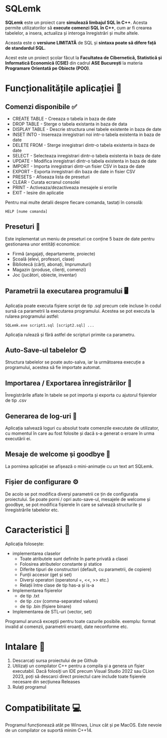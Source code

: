 ﻿# SQLemk

**SQLemk** este un proiect care **simulează limbajul SQL în C++**.
Acesta permite utilizatorilor să **execute comenzi SQL în C++**, cum ar fi crearea tabelelor, a insera, actualiza și interoga înregistrări și multe altele.

Aceasta este o **versiune LIMITATĂ** de SQL și **sintaxa poate să difere față de standardul SQL.**

Acest este un proiect școlar făcut la **Facultatea de Cibernetică, Statistică și Informatică Economică (CSIE)** din cadrul **ASE București** la materia **Programare Orientată pe Obiecte (POO)**.

# Funcționalitățile aplicației 💪
## Comenzi disponibile ✅

 - CREATE TABLE - Creeaza o tabela in baza de date
 - DROP TABLE - Sterge o tabela existanta in baza de data
 - DISPLAY TABLE - Descrie structura unei tabele existente in baza de date
 - INSET INTO - Insereaza inregistrari noi intr-o tabela existenta in baza de date
 - DELETE FROM - Sterge inregistrari dintr-o tabela existenta in baza de date
 - SELECT - Selecteaza inregistrari dintr-o tabela existenta in baza de date
 - UPDATE - Modifica inregistrari dintr-o tabela existenta in baza de date
 - IMPORT - Importa inregistrari dintr-un fisier CSV in baza de date
 - EXPORT - Exporta inregistrari din baza de date in fisier CSV
 - PRESETS - Afiseaza lista de preseturi
 - CLEAR - Curata ecranul consolei
 - PRINT - Activeaza/dezactiveaza mesajele si erorile
 - EXIT - Iesire din aplicatie

Pentru mai multe detalii despre fiecare comanda, tastați în consolă:

    HELP [nume comanda]

## Preseturi 🏢
Este inplementat un meniu de preseturi ce conține 5 baze de date pentru gestionarea unor entități economice:

 - Firmă (angajați, departamente, proiecte)
 - Școală (elevi, profesori, clase)
 - Bibliotecă (cărți, abonați, împrumuturi)
 - Magazin (produse, clienți, comenzi)
 - Joc (jucători, obiecte, inventar)

## Parametrii la executarea programului 🖥️
Aplicația poate executa fișiere script de tip .sql precum cele incluse în codul sursă ca parametrii la executarea programului.
Acestea se pot executa la rularea programului astfel:

    SQLemk.exe script1.sql [script2.sql] ...
Aplicația rulează și fără astfel de scripturi primite ca parametru.

## Auto-Save-ul tabelelor 😊
Structura tabelelor se poate auto-salva, iar la următoarea execuție a programului, acestea să fie importate automat.

## Importarea / Exportarea înregistrărilor 📁
Înregistrările aflate în tabele se pot importa și exporta cu ajutorul fișierelor de tip .csv
## Generarea de log-uri 📄
Aplicația salvează loguri cu absolut toate comenzile executate de utilizator, cu momentul în care au fost folosite și dacă s-a generat o eroare în urma executării ei.

## Mesaje de welcome și goodbye 👋
La pornirea aplicației se afișează o mini-animație cu un text art SQLemk.

## Fișier de configurare ⚙️
De acolo se pot modifica diverși parametrii ce țin de configurația proiectului.
Se poate porni / opri auto-save-ul, mesajele de welcome și goodbye, se pot modifica fișierele în care se salvează structurile și înregistrările tabelelor etc.

# Caracteristici 📜
Aplicația folosește:
- implementarea claselor
	- Toate atributele sunt definite în parte privată a clasei
	- Folosirea atributelor constante și statice
	- Diferite tipuri de constructori (default, cu parametrii, de copiere)
	- Funții accesor (get și set)
	- Diverși operatori (operatorul =, <<, >> etc.)
	- Relații între clase de tip has-a și is-a
- Implementarea fișierelor
	- de tip .txt
	- de tip .csv (comma-separated values)
	- de tip .bin (fișiere binare)
- Implementarea de STL-uri (vector, set)

Programul aruncă excepții pentru toate cazurile posibile.
exemplu: format invalid al comenzii, parametrii eroanți, date neconforme etc.

# Intalare 📝

 1. Descarcați sursa proiectului de pe Github
 2. Utilizați un compilator C++ pentru a compila și a genera un fișier executabil. Dacă folosiți un IDE precum Visual Studio 2022 sau CLion 2023, poți să descarci direct proiectul care include toate fișierele necesare din secțiunea Releases
 3. Rulați programul

# Compatibilitate 💻

Programul funcționează atât pe Winows, Linux cât și pe MacOS.
Este nevoie de un compilator ce suportă minim C++14.

